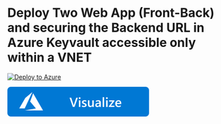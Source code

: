 # Deploy Two Web App (Front-Back) and securing the Backend URL in Azure Keyvault accessible only within a VNET

[![Deploy to Azure](https://aka.ms/deploytoazurebutton)](https://portal.azure.com/#create/Microsoft.Template/uri/https%3A%2F%2Fraw.githubusercontent.com%2Fhugogirard%2FazureScripts%2Fmaster%2FwebAppKeyVault%2Fbicep%2Fmain.json)

[![Visualize](https://raw.githubusercontent.com/Azure/azure-quickstart-templates/master/1-CONTRIBUTION-GUIDE/images/visualizebutton.svg?sanitize=true)](http://armviz.io/#/?load=https%3A%2F%2Fraw.githubusercontent.com%2Fhugogirard%2FazureScripts%2Fmaster%2FwebAppKeyVault%2Fbicep%2Fmain.json)